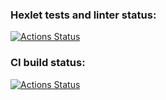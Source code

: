 ### Hexlet tests and linter status:
[![Actions Status](https://github.com/Vomblr/devops-for-programmers-project-74/workflows/hexlet-check/badge.svg)](https://github.com/Vomblr/devops-for-programmers-project-74/actions)

### CI build status:
[![Actions Status](https://github.com/Vomblr/devops-for-programmers-project-74/workflows/CI/badge.svg)](https://github.com/Vomblr/devops-for-programmers-project-74/actions/workflows/push.yml)
